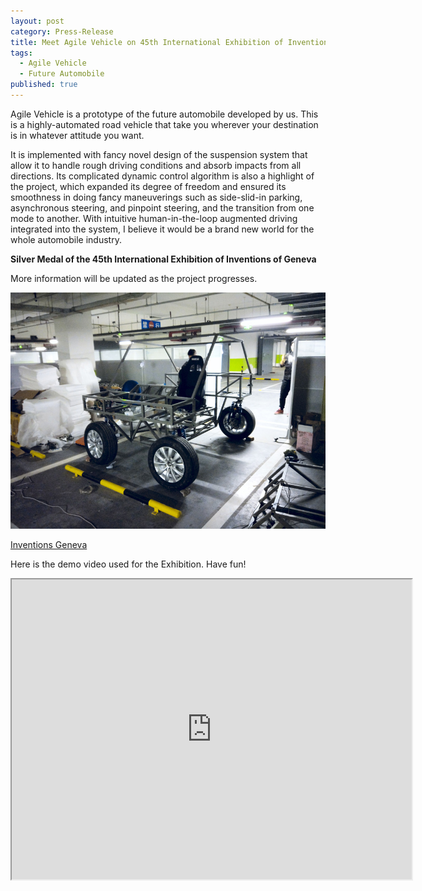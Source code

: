 ```yaml
---
layout: post
category: Press-Release
title: Meet Agile Vehicle on 45th International Exhibition of Inventions
tags: 
  - Agile Vehicle
  - Future Automobile
published: true
---
```


Agile Vehicle is a prototype of the future automobile developed by us. This is a highly-automated road vehicle that take you wherever your destination is in whatever attitude you want.

<!--more-->

It is implemented with fancy novel design of the suspension system that allow it to handle rough driving conditions and absorb impacts from all directions. Its complicated dynamic control algorithm is also a highlight of the project, which expanded its degree of freedom and ensured its smoothness in doing fancy maneuverings such as side-slid-in parking, asynchronous steering, and pinpoint steering, and the transition from one mode to another. With intuitive human-in-the-loop augmented driving integrated into the system, I believe it would be a brand new world for the whole automobile industry.

**Silver Medal of the 45th International Exhibition of Inventions of Geneva**

More information will be updated as the project progresses.

![Kiss the land](https://raw.githubusercontent.com/HaoguangYang/HaoguangYang.github.io/master/assets/media/AgileV-proto.jpg)

[Inventions Geneva](http://www.inventions-geneva.ch/en/)

Here is the demo video used for the Exhibition. Have fun!
<iframe src="https://drive.google.com/file/d/0B1O0PXNvYU6tYy1BR3NNLU5TQlE/preview" width="640" height="480"></iframe>

